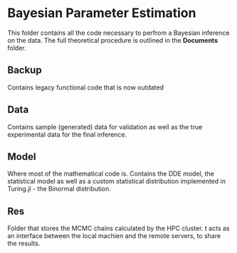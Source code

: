 <h1>Bayesian Parameter Estimation</h1>

This folder contains all the code necessary to perfrom a Bayesian inference on the data. The full theoretical procedure is outlined in the <b>Documents</b> folder.

<h2>Backup</h2>
Contains legacy functional code that is now outdated

<h2>Data</h2>
Contains sample (generated) data for validation as well as the true experimental data for the final inference.

<h2>Model</h2>
Where most of the mathematical code is. Contains the DDE model, the statistical model as well as a custom statistical distribution implemented in Turing.jl - the Binormal distribution.

<h2>Res</h2>
Folder that stores the MCMC chains calculated by the HPC cluster. t acts as an interface between the local machien and the remote servers, to share the results.